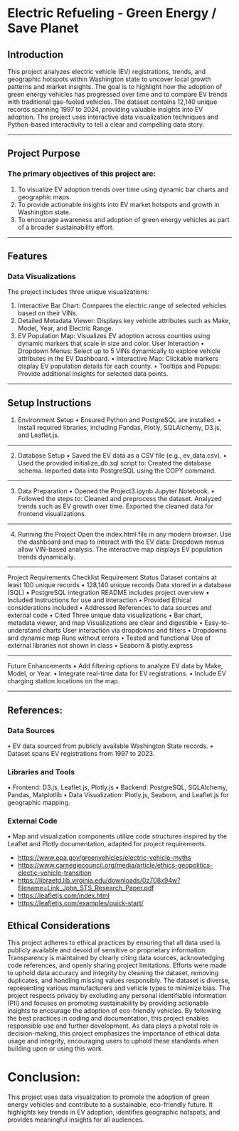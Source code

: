 # Electric Refueling - Green Energy / Save Planet
## Introduction
This project analyzes electric vehicle (EV) registrations, trends, and geographic hotspots within Washington state to uncover local growth patterns and market insights. The goal is to highlight how the adoption of green energy vehicles has progressed over time and to compare EV trends with traditional gas-fueled vehicles.
The dataset contains 12,140 unique records spanning 1997 to 2024, providing valuable insights into EV adoption. The project uses interactive data visualization techniques and Python-based interactivity to tell a clear and compelling data story.
________________________________________
## Project Purpose
### The primary objectives of this project are:
1.	To visualize EV adoption trends over time using dynamic bar charts and geographic maps.
2.	To provide actionable insights into EV market hotspots and growth in Washington state.
3.	To encourage awareness and adoption of green energy vehicles as part of a broader sustainability effort.
________________________________________
## Features
### Data Visualizations
The project includes three unique visualizations:
1.	Interactive Bar Chart:
Compares the electric range of selected vehicles based on their VINs.
2.	Detailed Metadata Viewer:
Displays key vehicle attributes such as Make, Model, Year, and Electric Range.
3.	EV Population Map:
Visualizes EV adoption across counties using dynamic markers that scale in size and color.
User Interaction
•	Dropdown Menus:
Select up to 5 VINs dynamically to explore vehicle attributes in the EV Dashboard.
•	Interactive Map:
Clickable markers display EV population details for each county.
•	Tooltips and Popups:
Provide additional insights for selected data points.
________________________________________
## Setup Instructions
1. Environment Setup
•	Ensured Python and PostgreSQL are installed.
•	Install required libraries, including Pandas, Plotly, SQLAlchemy, D3.js, and Leaflet.js.
________________________________________
2. Database Setup
•	Saved the EV data as a CSV file (e.g., ev_data.csv).
•	Used the provided initialize_db.sql script to:
Created the database schema.
Imported data into PostgreSQL using the COPY command.
________________________________________
3. Data Preparation
•	Opened the Project3.ipynb Jupyter Notebook.
•	Followed the steps to:
Cleaned and preprocess the dataset.
Analyzed trends such as EV growth over time.
Exported the cleaned data for frontend visualizations.
________________________________________
4. Running the Project
Open the index.html file in any modern browser.
Use the dashboard and map to interact with the EV data:
Dropdown menus allow VIN-based analysis.
The interactive map displays EV population trends dynamically.
________________________________________
Project Requirements Checklist
Requirement	Status
Dataset contains at least 100 unique records	•	128,140 unique records
Data stored in a database (SQL)	•	PostgreSQL integration
README includes project overview	•	Included
Instructions for use and interaction	•	Provided
Ethical considerations included	•	Addressed
References to data sources and external code	•	Cited
Three unique data visualizations	•	Bar chart, metadata viewer, and map
Visualizations are clear and digestible	•	Easy-to-understand charts
User interaction via dropdowns and filters	•	Dropdowns and dynamic map
Runs without errors	•	Tested and functional
Use of external libraries not shown in class	•	Seaborn & plotly.express
________________________________________
Future Enhancements
•	Add filtering options to analyze EV data by Make, Model, or Year.
•	Integrate real-time data for EV registrations.
•	Include EV charging station locations on the map.
________________________________________
## References:
### Data Sources
•	EV data sourced from publicly available Washington State records.
•	Dataset spans EV registrations from 1997 to 2023.
### Libraries and Tools
•	Frontend: D3.js, Leaflet.js, Plotly.js
•	Backend: PostgreSQL, SQLAlchemy, Pandas, Matplotlib
•	Data Visualization: Plotly.js, Seaborn, and Leaflet.js for geographic mapping.
### External Code
•	Map and visualization components utilize code structures inspired by the Leaflet and Plotly documentation, adapted for project requirements.

- https://www.epa.gov/greenvehicles/electric-vehicle-myths
- https://www.carnegiecouncil.org/media/article/ethics-geopolitics-electic-vehicle-transition
- https://libraetd.lib.virginia.edu/downloads/0z708x94w?filename=Link_John_STS_Research_Paper.pdf
- https://leafletjs.com/index.html
- https://leafletjs.com/examples/quick-start/

## Ethical Considerations
This project adheres to ethical practices by ensuring that all data used is publicly available and devoid of sensitive or proprietary information. Transparency is maintained by clearly citing 
data sources, acknowledging code references, and openly sharing project limitations. Efforts were made to uphold data accuracy and integrity by cleaning the dataset, removing duplicates, and handling missing values responsibly. The dataset is diverse, representing various manufacturers and vehicle types to minimize bias.
The project respects privacy by excluding any personal identifiable information (PII) and focuses on promoting sustainability by providing actionable insights to encourage the adoption of eco-friendly vehicles. By following the best practices in coding and documentation, this project enables responsible use and further development. As data plays a pivotal role in decision-making, this project emphasizes the importance of ethical data usage and integrity, encouraging users to uphold these standards when building upon or using this work.
# Conclusion:
This project uses data visualization to promote the adoption of green energy vehicles and contribute to a sustainable, eco-friendly future. It highlights key trends in EV adoption, identifies geographic hotspots, and provides meaningful insights for all audiences.

